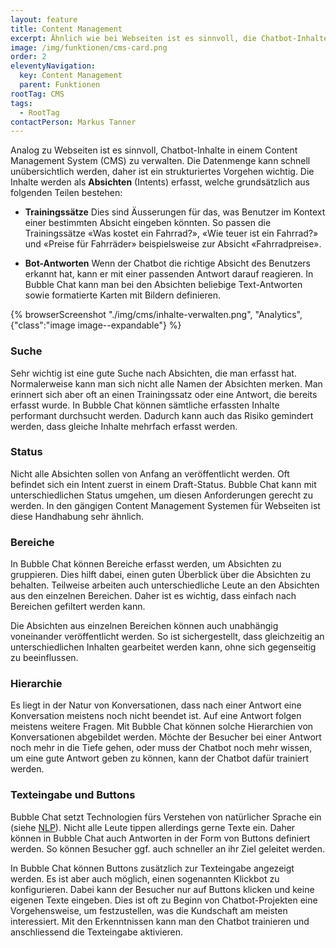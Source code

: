```yaml
---
layout: feature
title: Content Management
excerpt: Ähnlich wie bei Webseiten ist es sinnvoll, die Chatbot-Inhalte in einem CMS zu verwalten. Das CMS enthält dabei alle Absichten und Antworten.
image: /img/funktionen/cms-card.png
order: 2
eleventyNavigation:
  key: Content Management
  parent: Funktionen
rootTag: CMS
tags:
  - RootTag
contactPerson: Markus Tanner
---
```


Analog zu Webseiten ist es sinnvoll, Chatbot-Inhalte in einem Content Management System (CMS) zu verwalten. Die Datenmenge kann schnell unübersichtlich werden, daher ist ein strukturiertes Vorgehen wichtig. Die Inhalte werden als **Absichten** (Intents) erfasst, welche grundsätzlich aus folgenden Teilen bestehen:

- **Trainingssätze**
  Dies sind Äusserungen für das, was Benutzer im Kontext einer bestimmten Absicht eingeben könnten. So passen die Trainingssätze «Was kostet ein Fahrrad?», «Wie teuer ist ein Fahrrad?» und «Preise für Fahrräder» beispielsweise zur Absicht «Fahrradpreise».

- **Bot-Antworten**
  Wenn der Chatbot die richtige Absicht des Benutzers erkannt hat, kann er mit einer passenden Antwort darauf reagieren. In Bubble Chat kann man bei den Absichten beliebige Text-Antworten sowie formatierte Karten mit Bildern definieren.

{% browserScreenshot "./img/cms/inhalte-verwalten.png", "Analytics", {"class":"image image--expandable"} %}
<br>

### Suche

Sehr wichtig ist eine gute Suche nach Absichten, die man erfasst hat. Normalerweise kann man sich nicht alle Namen der Absichten merken. Man erinnert sich aber oft an einen Trainingssatz oder eine Antwort, die bereits erfasst wurde. In Bubble Chat können sämtliche erfassten Inhalte performant durchsucht werden. Dadurch kann auch das Risiko gemindert werden, dass gleiche Inhalte mehrfach erfasst werden.

### Status

Nicht alle Absichten sollen von Anfang an veröffentlicht werden. Oft befindet sich ein Intent zuerst in einem Draft-Status. Bubble Chat kann mit unterschiedlichen Status umgehen, um diesen Anforderungen gerecht zu werden. In den gängigen Content Management Systemen für Webseiten ist diese Handhabung sehr ähnlich.

### Bereiche

In Bubble Chat können Bereiche erfasst werden, um Absichten zu gruppieren. Dies hilft dabei, einen guten Überblick über die Absichten zu behalten. Teilweise arbeiten auch unterschiedliche Leute an den Absichten aus den einzelnen Bereichen. Daher ist es wichtig, dass einfach nach Bereichen gefiltert werden kann.

Die Absichten aus einzelnen Bereichen können auch unabhängig voneinander veröffentlicht werden. So ist sichergestellt, dass gleichzeitig an unterschiedlichen Inhalten gearbeitet werden kann, ohne sich gegenseitig zu beeinflussen.

### Hierarchie

Es liegt in der Natur von Konversationen, dass nach einer Antwort eine Konversation meistens noch nicht beendet ist. Auf eine Antwort folgen meistens weitere Fragen. Mit Bubble Chat können solche Hierarchien von Konversationen abgebildet werden. Möchte der Besucher bei einer Antwort noch mehr in die Tiefe gehen, oder muss der Chatbot noch mehr wissen, um eine gute Antwort geben zu können, kann der Chatbot dafür trainiert werden.

### Texteingabe und Buttons

Bubble Chat setzt Technologien fürs Verstehen von natürlicher Sprache ein (siehe [NLP](/funktionen/nlp/)). Nicht alle Leute tippen allerdings gerne Texte ein. Daher können in Bubble Chat auch Antworten in der Form von Buttons definiert werden. So können Besucher ggf. auch schneller an ihr Ziel geleitet werden.

In Bubble Chat können Buttons zusätzlich zur Texteingabe angezeigt werden. Es ist aber auch möglich, einen sogenannten Klickbot zu konfigurieren. Dabei kann der Besucher nur auf Buttons klicken und keine eigenen Texte eingeben. Dies ist oft zu Beginn von Chatbot-Projekten eine Vorgehensweise, um festzustellen, was die Kundschaft am meisten interessiert. Mit den Erkenntnissen kann man den Chatbot trainieren und anschliessend die Texteingabe aktivieren.
